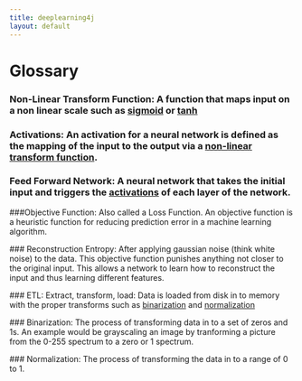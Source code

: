```yaml
---
title: deeplearning4j
layout: default
---
```




Glossary
=============================


### <a name="nonlineartransformfunction"></a> Non-Linear Transform Function: A function that maps input on a non linear scale such as [sigmoid](http://en.wikipedia.org/wiki/Sigmoid_function) or [tanh](http://en.wikipedia.org/wiki/Hyperbolic_function)

### <a name="activations"></a>Activations: An activation for a neural network is defined as the mapping of the input to the output via a [non-linear transform function](#nonlineartransformfunction).

### <a name="feedforwardneuralnetwork"></a>Feed Forward Network: A neural network that takes the initial input and triggers the [activations](#activations) of each layer of the network.

###<a name="objectivefunction"></a>Objective Function: Also called a Loss Function. An objective function is a heuristic function for reducing prediction error in a machine learning algorithm.

###<a name="reconstructionentropy"></a> Reconstruction Entropy: After applying gaussian noise (think white noise) to the data. This objective function punishes anything not closer to the original input. This allows a network to learn how to reconstruct the input and thus learning different features. 

###<a name="etl"></a> ETL: Extract, transform, load: Data is loaded from disk in to memory with the proper transforms such as [binarization](#binarization) and [normalization](#normalization)

###<a name="binarization"></a> Binarization: The process of transforming data in to a set of zeros and 1s. An example would be grayscaling an image by tranforming a picture from the 0-255 spectrum to a zero or 1 spectrum. 

###<a name="normalization"></a> Normalization: The process of transforming the data in to a range of 0 to 1. 